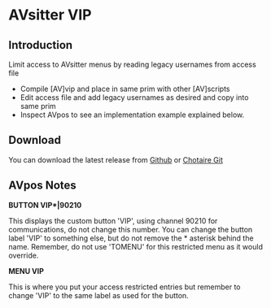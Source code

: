 # AVsitter VIP

## Introduction

Limit access to AVsitter menus by reading legacy usernames from access file

- Compile [AV]vip and place in same prim with other [AV]scripts
- Edit access file and add legacy usernames as desired and copy into same prim
- Inspect AVpos to see an implementation example explained below.

## Download

You can download the latest release from [Github](https://github.com/chotaire/avsitter-vip/releases) or [Chotaire Git](https://git.chotaire.net/cannibals/avsitter-vip/releases)

## AVpos Notes

**BUTTON VIP\*|90210**

This displays the custom button 'VIP', using channel 90210 for communications, do not change this number. You can change the button label 'VIP' to something else, but do not remove the * asterisk behind the name. Remember, do not use 'TOMENU' for this restricted menu as it would override.

**MENU VIP** 

This is where you put your access restricted entries but remember to change 'VIP' to the same label as used for the button.
